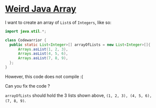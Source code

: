 # [Weird Java Array](https://www.codewars.com/kata/weird-java-array "https://www.codewars.com/kata/6607fc50c6494c000f1a08fc")

I want to create an array of `List`s of `Integers`, like so:

```java
import java.util.*;

class Codewarrior {
  public static List<Integer>[] arrayOfLists = new List<Integer>[]{
      Arrays.asList(1, 2, 3),
      Arrays.asList(4, 5, 6),
      Arrays.asList(7, 8, 9),
  };
}
```

However, this code does not compile :(

Can you fix the code ?

`arrayOfLists` should hold the 3 lists shown above, `(1, 2, 3), (4, 5, 6), (7, 8, 9)`.